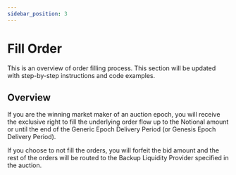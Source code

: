 ```yaml
---
sidebar_position: 3
---
```


# Fill Order

This is an overview of order filling process. This section will be updated with step-by-step instructions and code examples.

## Overview

If you are the winning market maker of an auction epoch, you will receive the exclusive right to fill the underlying order flow up to the Notional amount or until the end of the Generic Epoch Delivery Period (or Genesis Epoch Delivery Period).

If you choose to not fill the orders, you will forfeit the bid amount and the rest of the orders will be routed to the Backup Liquidity Provider specified in the auction.
